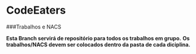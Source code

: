 CodeEaters
==========

###Trabalhos e NACS

**Esta Branch servirá de repositório para todos os trabalhos em grupo.**
**Os trabalhos/NACS devem ser colocados dentro da pasta de cada diciplina.**
